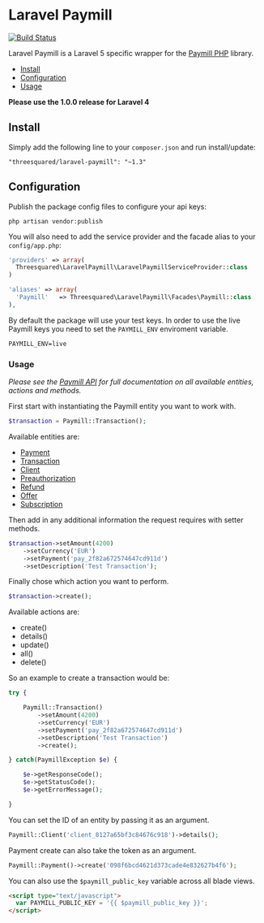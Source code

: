 Laravel Paymill
=======

[![Build Status](https://travis-ci.org/threesquared/laravel-paymill.svg?branch=master)](https://travis-ci.org/threesquared/laravel-paymill)

Laravel Paymill is a Laravel 5 specific wrapper for the [Paymill PHP](https://github.com/paymill/paymill-php) library.

- [Install](#install)
- [Configuration](#configuration)
- [Usage](#usage)

**Please use the 1.0.0 release for Laravel 4**

## Install

Simply add the following line to your `composer.json` and run install/update:

    "threesquared/laravel-paymill": "~1.3"

## Configuration

Publish the package config files to configure your api keys:

    php artisan vendor:publish

You will also need to add the service provider and the facade alias to your `config/app.php`:

```php
'providers' => array(
  Threesquared\LaravelPaymill\LaravelPaymillServiceProvider::class
)

'aliases' => array(
  'Paymill'   => Threesquared\LaravelPaymill\Facades\Paymill::class
),
```

By default the package will use your test keys. In order to use the live Paymill keys you need to set the `PAYMILL_ENV` enviroment variable.

```
PAYMILL_ENV=live
```

### Usage

*Please see the [Paymill API](https://developers.paymill.com/API/index) for full documentation on all available entities, actions and methods.*

First start with instantiating the Paymill entity you want to work with.

```php
$transaction = Paymill::Transaction();
```

Available entities are:

* [Payment](https://developers.paymill.com/API/index#payments)
* [Transaction](https://developers.paymill.com/API/index#transactions)
* [Client](https://developers.paymill.com/API/index#clients)
* [Preauthorization](https://developers.paymill.com/API/index#preauthorizations)
* [Refund](https://developers.paymill.com/API/index#refunds)
* [Offer](https://developers.paymill.com/API/index#offers)
* [Subscription](https://developers.paymill.com/API/index#subscriptions)

Then add in any additional information the request requires with setter methods.

```php
$transaction->setAmount(4200)
    ->setCurrency('EUR')
    ->setPayment('pay_2f82a672574647cd911d')
    ->setDescription('Test Transaction');
```

Finally chose which action you want to perform.

```php
$transaction->create();
```

Available actions are:

* create()
* details()
* update()
* all()
* delete()

So an example to create a transaction would be:

```php
try {

    Paymill::Transaction()
        ->setAmount(4200)
        ->setCurrency('EUR')
        ->setPayment('pay_2f82a672574647cd911d')
        ->setDescription('Test Transaction')
        ->create();

} catch(PaymillException $e) {

    $e->getResponseCode();
    $e->getStatusCode();
    $e->getErrorMessage();

}
```

You can set the ID of an entity by passing it as an argument.

```php
Paymill::Client('client_8127a65bf3c84676c918')->details();
```

Payment create can also take the token as an argument.

```php
Paymill::Payment()->create('098f6bcd4621d373cade4e832627b4f6');
```

You can also use the `$paymill_public_key` variable across all blade views.

```html
<script type="text/javascript">
  var PAYMILL_PUBLIC_KEY = '{{ $paymill_public_key }}';
</script>
```
